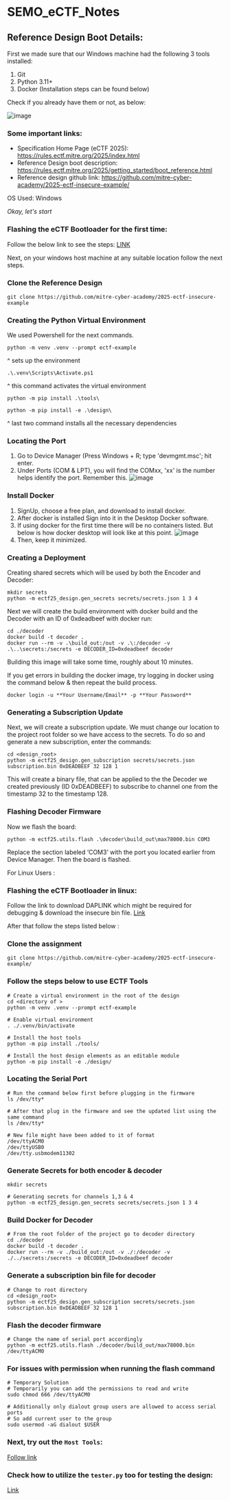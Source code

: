 # SEMO_eCTF_Notes

## Reference Design Boot Details:

First we made sure that our Windows machine had the following 3 tools installed:

1. Git
2. Python 3.11+
3. Docker (Installation steps can be found below)

Check if you already have them or not, as below:

![image](https://github.com/user-attachments/assets/f50216fa-4eef-4aed-8a79-7d8c65598225)

### Some important links:

- Specification Home Page (eCTF 2025): https://rules.ectf.mitre.org/2025/index.html
- Reference Design boot description: https://rules.ectf.mitre.org/2025/getting_started/boot_reference.html
- Reference design github link: https://github.com/mitre-cyber-academy/2025-ectf-insecure-example/

OS Used: Windows

_Okay, let's start_

### Flashing the eCTF Bootloader for the first time:

Follow the below link to see the steps:
[LINK](https://github.com/SartJ/SEMO_eCTF_Notes/tree/main/Reset_A_Board)

Next, on your windows host machine at any suitable location follow the next steps.

### Clone the Reference Design

```
git clone https://github.com/mitre-cyber-academy/2025-ectf-insecure-example
```

### Creating the Python Virtual Environment

We used Powershell for the next commands.

```
python -m venv .venv --prompt ectf-example
```

^ sets up the environment

```
.\.venv\Scripts\Activate.ps1
```

^ this command activates the virtual environment

```
python -m pip install .\tools\
```

```
python -m pip install -e .\design\
```

^ last two command installs all the necessary dependencies

### Locating the Port

1. Go to Device Manager (Press Windows + R; type 'devmgmt.msc'; hit enter.
2. Under Ports (COM & LPT), you will find the COMxx, 'xx' is the number helps identify the port. Remember this.
   ![image](https://github.com/user-attachments/assets/c2841ae8-78bd-450b-9d84-84d962eda18a)

### Install Docker

1. SignUp, choose a free plan, and download to install docker.
2. After docker is installed Sign into it in the Desktop Docker software.
3. If using docker for the first time there will be no containers listed. But below is how docker desktop will look like at this point.
   ![image](https://github.com/user-attachments/assets/b6c42c93-2955-4500-aecd-45f78dd8af7c)
4. Then, keep it minimized.

### Creating a Deployment

Creating shared secrets which will be used by both the Encoder and Decoder:

```
mkdir secrets
python -m ectf25_design.gen_secrets secrets/secrets.json 1 3 4
```

Next we will create the build environment with docker build and the Decoder with an ID of 0xdeadbeef with docker run:

```
cd ./decoder
docker build -t decoder .
docker run --rm -v .\build_out:/out -v .\:/decoder -v .\..\secrets:/secrets -e DECODER_ID=0xdeadbeef decoder
```

Building this image will take some time, roughly about 10 minutes.

If you get errors in building the docker image, try logging in docker using the command below & then repeat the build process.

```
docker login -u **Your Username/Email** -p **Your Password**
```

### Generating a Subscription Update

Next, we will create a subscription update. We must change our location to the project root folder so we have access to the secrets. To do so and generate a new subscription, enter the commands:

```
cd <design_root>
python -m ectf25_design.gen_subscription secrets/secrets.json subscription.bin 0xDEADBEEF 32 128 1
```

This will create a binary file, that can be applied to the the Decoder we created previously (ID 0xDEADBEEF) to subscribe to channel one from the timestamp 32 to the timestamp 128.

### Flashing Decoder Firmware

Now we flash the board:

```
python -m ectf25.utils.flash .\decoder\build_out\max78000.bin COM3
```

Replace the section labeled ‘COM3’ with the port you located earlier from Device Manager. Then the board is flashed.

For Linux Users :

### Flashing the eCTF Bootloader in linux:

Follow the link to download DAPLINK which might be required for debugging & download the insecure bin file.
[Link](https://rules.ectf.mitre.org/2025/getting_started/boot_reference.html#id1)

After that follow the steps listed below :

### Clone the assignment

```
git clone https://github.com/mitre-cyber-academy/2025-ectf-insecure-example/
```

### Follow the steps below to use ECTF Tools

```
# Create a virtual environment in the root of the design
cd <directory of >
python -m venv .venv --prompt ectf-example

# Enable virtual environment
. ./.venv/bin/activate

# Install the host tools
python -m pip install ./tools/

# Install the host design elements as an editable module
python -m pip install -e ./design/
```

### Locating the Serial Port

```
# Run the command below first before plugging in the firmware
ls /dev/tty*

# After that plug in the firmware and see the updated list using the same command
ls /dev/tty*

# New file might have been added to it of format
/dev/ttyACM0
/dev/ttyUSB0
/dev/tty.usbmodem11302
```

### Generate Secrets for both encoder & decoder

```
mkdir secrets

# Generating secrets for channels 1,3 & 4
python -m ectf25_design.gen_secrets secrets/secrets.json 1 3 4
```

### Build Docker for Decoder

```
# From the root folder of the project go to decoder directory
cd ./decoder
docker build -t decoder .
docker run --rm -v ./build_out:/out -v ./:/decoder -v ./../secrets:/secrets -e DECODER_ID=0xdeadbeef decoder
```

### Generate a subscription bin file for decoder

```
# Change to root directory
cd <design_root>
python -m ectf25_design.gen_subscription secrets/secrets.json subscription.bin 0xDEADBEEF 32 128 1

```

### Flash the decoder firmware

```
# Change the name of serial port accordingly
python -m ectf25.utils.flash ./decoder/build_out/max78000.bin /dev/ttyACM0
```

### For issues with permission when running the flash command

```
# Temporary Solution
# Temporarily you can add the permissions to read and write
sudo chmod 666 /dev/ttyACM0

# Additionally only dialout group users are allowed to access serial ports
# So add current user to the group
sudo usermod -aG dialout $USER

```

### Next, try out the `Host Tools`:

[Follow link](https://github.com/mitre-cyber-academy/2025-ectf-insecure-example/?tab=readme-ov-file#host-tools-1)

### Check how to utilize the `tester.py` too for testing the design:

[Link](https://github.com/SartJ/SEMO_eCTF_Notes/blob/main/Tester_Tool/README.md)

